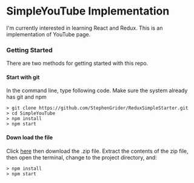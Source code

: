 # SimpleYouTube Implementation

I'm currently interested in learning React and Redux. This is an implementation of YouTube page.

### Getting Started

There are two methods for getting started with this repo.

#### Start with git
In the command line, type following code. Make sure the system already has git and npm

```
> git clone https://github.com/StephenGrider/ReduxSimpleStarter.git
> cd SimpleYouTube
> npm install
> npm start
```

#### Down load the file
Click [here](https://github.com/ChesterHu/SimpleYouTube) then download the .zip file.  Extract the contents of the zip file, then open the terminal, change to the project directory, and:

```
> npm install
> npm start
```
